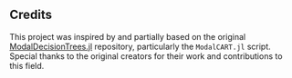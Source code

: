## Credits

This project was inspired by and partially based on the original [ModalDecisionTrees.jl](https://github.com/aclai-lab/ModalDecisionTrees.jl) repository, particularly the `ModalCART.jl` script. 
Special thanks to the original creators for their work and contributions to this field.
